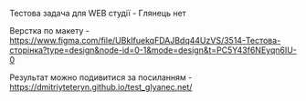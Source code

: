 Тестова задача для WEB студії - Глянець нет

Верстка по макету - https://www.figma.com/file/UBkIfuekqFDAJBdq44UzVS/3514-Тестова-сторінка?type=design&node-id=0-1&mode=design&t=PC5Y43f6NEyqn6IU-0

Результат можно подивитися за посиланням - https://dmitriyteteryn.github.io/test_glyanec.net/